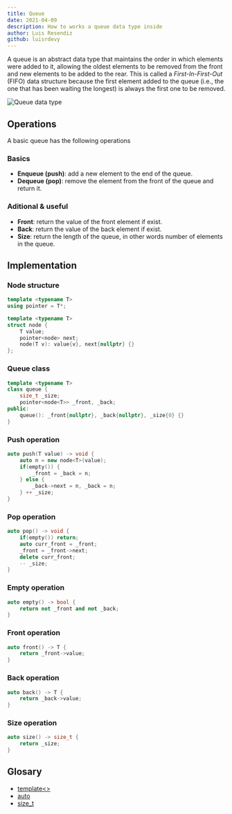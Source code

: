 ```yaml
---
title: Queue
date: 2021-04-09
description: How to works a queue data type inside
author: Luis Resendiz
github: luisrdevy
---
```


A queue is an abstract data type that maintains the order in which elements were added to it, allowing the oldest elements to be removed from the front and new elements to be added to the rear. This is called a *First-In-First-Out* (FIFO) data structure because the first element added to the queue (i.e., the one that has been waiting the longest) is always the first one to be removed.

![Queue data type](./images/queue001.png)

## Operations
A basic queue has the following operations

### Basics

- **Enqueue (push)**: add a new element to the end of the queue.
- **Dequeue (pop)**: remove the element from the front of the queue and return it.

### Aditional & useful

- **Front**: return the value of the front element if exist.
- **Back**: return the value of the back element if exist.
- **Size**: return the length of the queue, in other words number of elements in the queue.

## Implementation

### Node structure
```cpp
template <typename T>
using pointer = T*;

template <typename T>
struct node {
    T value;
    pointer<node> next;
    node(T v): value{v}, next{nullptr} {}
};
```

### Queue class
```cpp
template <typename T>
class queue {
    size_t _size;
    pointer<node<T>> _front, _back;
public:
    queue(): _front{nullptr}, _back{nullptr}, _size{0} {}
}
```

### Push operation
```cpp
auto push(T value) -> void {
	auto n = new node<T>(value);
	if(empty()) {
		_front = _back = n;
	} else {
		_back->next = n, _back = n;
	} ++ _size;
}
```

### Pop operation
```cpp
auto pop() -> void {
	if(empty()) return;
	auto curr_front = _front;
	_front = _front->next;
	delete curr_front;
	-- _size;
}
```

### Empty operation
```cpp
auto empty() -> bool {
	return not _front and not _back;
}
```

### Front operation
```cpp
auto front() -> T {
	return _front->value;
}
```

### Back operation
```cpp
auto back() -> T {
	return _back->value;
}
```

### Size operation
```cpp
auto size() -> size_t {
	return _size;
}
```

## Glosary
- [template<>](https://en.cppreference.com/w/cpp/language/templates)
- [auto](https://en.cppreference.com/w/cpp/language/auto)
- [size_t](https://en.cppreference.com/w/cpp/types/size_t)